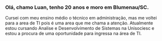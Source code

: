 ###  Olá, chamo Luan, tenho 20 anos e moro em Blumenau/SC. 
Cursei com meu ensino médio o técnico em administração, mas me voltei para a area de TI pois é uma area que me chama a atenção. Atualmente estou cursando Analise e Desenvolvimento de Sistemas na Unisociesc e estou a procura de uma oportunidade para ingressa na área de TI. 

<!--
**Luangalvani/Luangalvani** is a ✨ _special_ ✨ repository because its `README.md` (this file) appears on your GitHub profile.

Here are some ideas to get you started:

- 🔭 I’m currently working on ...
- 🌱 I’m currently learning ...
- 👯 I’m looking to collaborate on ...
- 🤔 I’m looking for help with ...
- 💬 Ask me about ...
- 📫 How to reach me: ...
- 😄 Pronouns: ...
- ⚡ Fun fact: ...
-->

